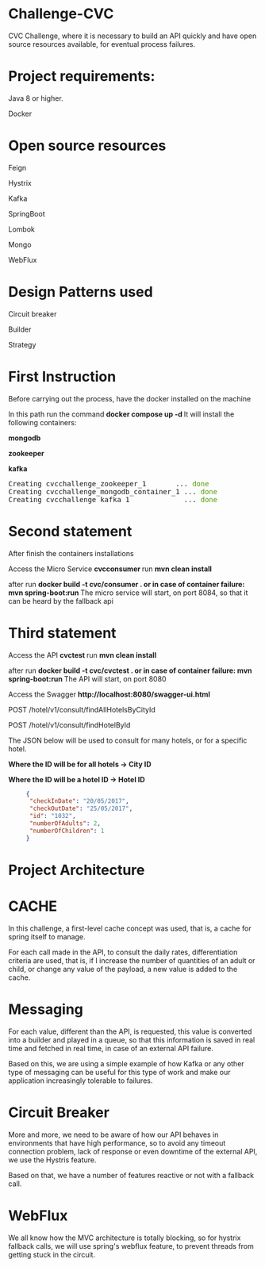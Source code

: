 # Challenge-CVC
CVC Challenge, where it is necessary to build an API quickly and have open source resources available, for eventual process failures. 


# Project requirements:
<p>Java 8 or higher. </p>
<p>Docker </p>


# Open source resources

<p> Feign </p>
<p> Hystrix</p>
<p> Kafka</p>
<p> SpringBoot </p>
<p> Lombok</p>
<p> Mongo</p>
<p> WebFlux</p>

# Design Patterns used
<p> Circuit breaker </p>
<p> Builder </p>
<p> Strategy</p>


# First Instruction
<p> Before carrying out the process, have the docker installed on the machine </p>
<p>In this path run the command  <b> docker compose  up -d  </b> It will install the following containers: </p>

<p> <b> mongodb </b> </p>
<p> <b> zookeeper </b> </p>
<p> <b> kafka </b> </p>

<pre>Creating cvcchallenge_zookeeper_1       ... <font color="#4E9A06">done</font>
Creating cvcchallenge_mongodb_container_1 ... <font color="#4E9A06">done</font>
Creating cvcchallenge_kafka_1             ... <font color="#4E9A06">done</font>
</pre>

# Second statement
<p> After finish the containers installations </p>
<p> Access the Micro Service  <b> cvcconsumer </b>  run <b> mvn clean install </b> </p>
<p>after  run  <b> docker build -t cvc/consumer  .   or in case of container failure:   mvn spring-boot:run </b>  The micro service will start, on port 8084, so that it can be heard by the fallback api </p>
  
# Third statement
<p> Access the API   <b> cvctest </b> run <b> mvn clean install </b> </p>
<p> after run  <b> docker build -t cvc/cvctest  .  or in case of container failure:   mvn spring-boot:run </b>  The API  will start, on port 8080 </p>
<p> Access the Swagger <b> http://localhost:8080/swagger-ui.html </b> </p>  
  

<p> POST  /hotel/v1/consult/findAllHotelsByCityId  </p>
<p> POST  /hotel/v1/consult/findHotelById  </p>

<p> The JSON below will be used to consult for many hotels, or for a specific hotel. </p>

<p> <b> Where the ID will be for all hotels -> City ID  </b> </p> 
<p> <b> Where the ID will be a hotel ID -> Hotel ID     </b> </p>

  
```json
     {
      "checkInDate": "20/05/2017",
      "checkOutDate": "25/05/2017",
      "id": "1032",
      "numberOfAdults": 2,
      "numberOfChildren": 1
     }
```


# Project Architecture
  
  <h1> CACHE </h1>
  
<p> In this challenge, a first-level cache concept was used, that is, a cache for spring itself to manage. </p>

<p> For each call made in the API, to consult the daily rates, differentiation criteria are used, that is, if I increase the number of quantities of an adult or child, or change any value of the payload, a new value is added to the cache. </p>




<h1> Messaging </h1>
  
  
<p> For each value, different than the API, is requested, this value is converted into a builder and played in a queue, so that this information is saved in real time and fetched in real time, in case of an external API failure. </p>

<p> Based on this, we are using a simple example of how Kafka or any other type of messaging can be useful for this type of work and make our application increasingly tolerable to failures. <p/>



<h1> Circuit Breaker </h1>
  
 <p> More and more, we need to be aware of how our API behaves in environments that have high performance, so to avoid any timeout connection problem, lack of response or even downtime of the external API, we use the Hystris feature. <p/>

<p> Based on that, we have a number of features reactive or not with a fallback call. </p>

<h1> WebFlux </h1>
  
<p> We all know how the MVC architecture is totally blocking, so for hystrix fallback calls, we will use spring's webflux feature, to prevent threads from getting stuck in the circuit. </p> 
 
 
  
  
